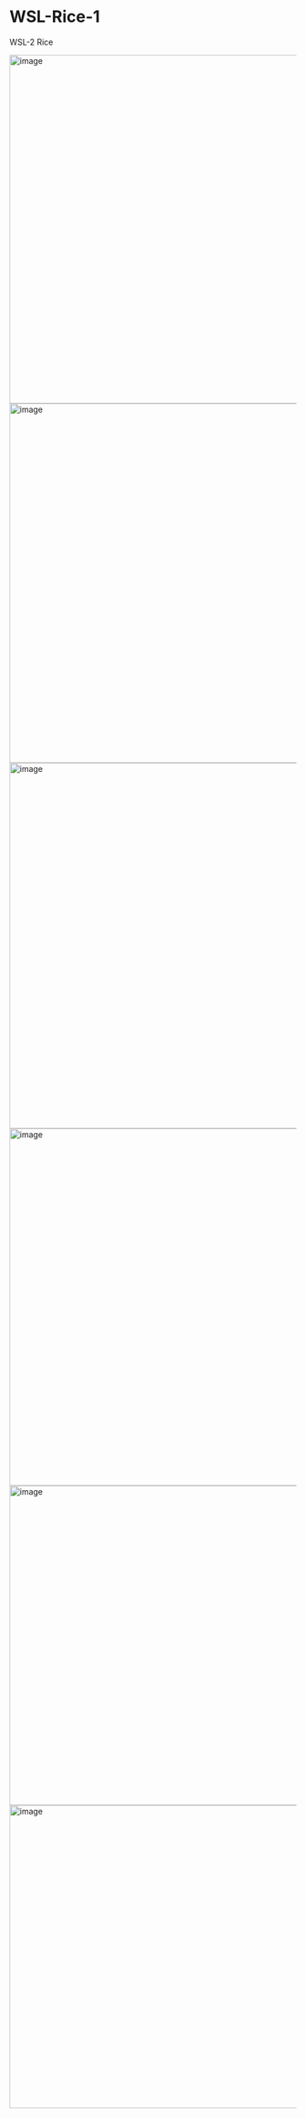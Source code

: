 # WSL-Rice-1
WSL-2 Rice 

<img width="612" alt="image" src="https://user-images.githubusercontent.com/108214552/188985835-dbb12c78-7dbc-4426-a561-6409760d74b4.png">
<img width="631" alt="image" src="https://user-images.githubusercontent.com/108214552/188985871-fd7d0051-a839-4dde-85e0-5e4e90bd1f2c.png">
<img width="642" alt="image" src="https://user-images.githubusercontent.com/108214552/188985919-7376ff5f-462c-4283-8b54-83351fdace85.png">
<img width="627" alt="image" src="https://user-images.githubusercontent.com/108214552/188985965-3766136f-faac-4de0-bf30-b2148c94d60f.png">
<img width="561" alt="image" src="https://user-images.githubusercontent.com/108214552/188986044-ab482a95-8d34-4e31-b99a-72ced8040b7a.png">
<img width="532" alt="image" src="https://user-images.githubusercontent.com/108214552/188986094-c473324b-00c5-4b0c-acfd-988f90f77710.png">
